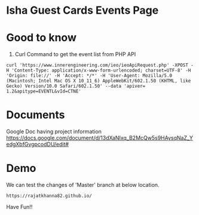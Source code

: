 # Isha Guest Cards Events Page

Good to know
============

1. Curl Command to get the event list from PHP API
```
curl 'https://www.innerengineering.com/ieo/ieoApiRequest.php' -XPOST -H 'Content-Type: application/x-www-form-urlencoded; charset=UTF-8' -H 'Origin: file://' -H 'Accept: */*' -H 'User-Agent: Mozilla/5.0 (Macintosh; Intel Mac OS X 10_11_6) AppleWebKit/602.1.50 (KHTML, like Gecko) Version/10.0 Safari/602.1.50' --data 'apiver= 1.2&apitype=EVENTL&vId=CTNE'
```


Documents
============

Google Doc having project information
https://docs.google.com/document/d/13dXaNIxq_B2McQw5s9HAysqNaZ_YedgXbfGvgpcodDU/edit#


Demo
============

We can test the changes of 'Master' branch at below location.
```
https://rajatkhanna82.github.io/
```

Have Fun!!
